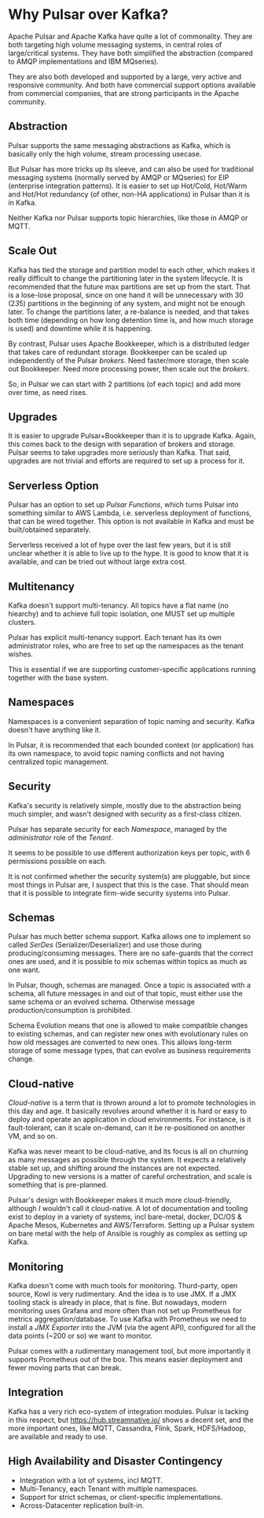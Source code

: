 
# Why Pulsar over Kafka?

Apache Pulsar and Apache Kafka have quite a lot of commonality. They are both targeting high volume messaging systems, in central roles of large/critical systems. They have both simplified the abstraction (compared to AMQP implementations and IBM MQseries).

They are also both developed and supported by a large, very active and responsive community. And both have commercial support options available from commercial companies, that are strong participants in the Apache community.

## Abstraction
Pulsar supports the same messaging abstractions as Kafka, which is basically only the high volume, stream processing usecase.

But Pulsar has more tricks up its sleeve, and can also be used for traditional messaging systems (normally served by AMQP or MQseries) for EIP (enterprise integration patterns). It is easier to set up Hot/Cold, Hot/Warm and Hot/Hot redundancy (of other, non-HA applications) in Pulsar than it is in Kafka.

Neither Kafka nor Pulsar supports topic hierarchies, like those in AMQP or MQTT.

## Scale Out
Kafka has tied the storage and partition model to each other, which makes it really difficult to change the partitioning later in the system lifecycle. It is recommended that the future max partitions are set up from the start. That is a lose-lose proposal, since on one hand it will be unnecessary with 30 (2*3*5) partitions in the beginning of any system, and might not be enough later. To change the partitions later, a re-balance is needed, and that takes both time (depending on how long detention time is, and how much storage is used) and downtime while it is happening.

By contrast, Pulsar uses Apache Bookkeeper, which is a distributed ledger that takes care of redundant storage. Bookkeeper can be scaled up independently of the Pulsar _brokers_. Need faster/more storage, then scale out Bookkeeper. Need more processing power, then scale out the _brokers_.

So, in Pulsar we can start with 2 partitions (of each topic) and add more over time, as need rises.

## Upgrades
It is easier to upgrade Pulsar+Bookkeeper than it is to upgrade Kafka. Again, this comes back to the design with separation of brokers and storage. Pulsar seems to take upgrades more seriously than Kafka. That said, upgrades are not trivial and efforts are required to set up a process for it.

## Serverless Option
Pulsar has an option to set up _Pulsar Functions_, which turns Pulsar into something similar to AWS Lambda, i.e. serverless deployment of functions, that can be wired together. This option is not available in Kafka and must be built/obtained separately.

Serverless received a lot of hype over the last few years, but it is still unclear whether it is able to live up to the hype. It is good to know that it is available, and can be tried out without large extra cost.

## Multitenancy
Kafka doesn't support multi-tenancy. All topics have a flat name (no hiearchy) and to achieve full topic isolation, one MUST set up multiple clusters.

Pulsar has explicit multi-tenancy support. Each tenant has its own administrator roles, who are free to set up the namespaces as the tenant wishes.

This is essential if we are supporting customer-specific applications running together with the base system.

## Namespaces
Namespaces is a convenient separation of topic naming and security. Kafka doesn't have anything like it.

In Pulsar, it is recommended that each bounded context (or application) has its own namespace, to avoid topic naming conflicts and not having centralized topic management.


## Security
Kafka's security is relatively simple, mostly due to the abstraction being much simpler, and wasn't designed with security as a first-class citizen.

Pulsar has separate security for each _Namespace_, managed by the _administrator_ role of the _Tenant_. 

It seems to be possible to use different authorization keys per topic, with 6 permissions possible on each.

It is not confirmed whether the security system(s) are pluggable, but since most things in Pulsar are, I suspect that this is the case. That should mean that it is possible to integrate firm-wide security systems into Pulsar.

## Schemas
Pulsar has much better schema support. Kafka allows one to implement so called _SerDes_ (Serializer/Deserializer) and use those during producing/consuming messages. There are no safe-guards that the correct ones are used, and it is possible to mix schemas within topics as much as one want. 

In Pulsar, though, schemas are managed. Once a topic is associated with a schema, all future messages in and out of that topic, must either use the same schema or an evolved schema. Otherwise message production/consumption is prohibited.

Schema Evolution means that one is allowed to make compatible changes to existing schemas, and can register new ones with evolutionary rules on how old messages are converted to new ones. This allows long-term storage of some message types, that can evolve as business requirements change.

## Cloud-native
_Cloud-native_ is a term that is thrown around a lot to promote technologies in this day and age. It basically revolves around whether it is hard or easy to deploy and operate an application in cloud environments. For instance, is it fault-tolerant, can it scale on-demand, can it be re-positioned on another VM, and so on.

Kafka was never meant to be cloud-native, and its focus is all on churning as many messages as possible through the system. It expects a relatively stable set up, and shifting around the instances are not expected. Upgrading to new versions is a matter of careful orchestration, and scale is something that is pre-planned.

Pulsar's design with Bookkeeper makes it much more cloud-friendly, although _I_ wouldn't call it cloud-native. A lot of documentation and tooling exist to deploy in a variety of systems, incl bare-metal, docker, DC/OS & Apache Mesos, Kubernetes and AWS/Terraform. Setting up a Pulsar system on bare metal with the help of Ansible is roughly as complex as setting up Kafka.

## Monitoring
Kafka doesn't come with much tools for monitoring. Thurd-party, open source, Kowl is very rudimentary. And the idea is to use JMX. If a JMX tooling stack is already in place, that is fine. But nowadays, modern monitoring uses Grafana and more often than not set up Prometheus for metrics aggregation/database. To use Kafka with Prometheus we need to install a _JMX Exporter_ into the JVM (via the agent API), configured for all the data points (~200 or so) we want to monitor.

Pulsar comes with a rudimentary management tool, but more importantly it supports Prometheus out of the box. This means easier deployment and fewer moving parts that can break.

## Integration
Kafka has a very rich eco-system of integration modules. Pulsar is lacking in this respect, but https://hub.streamnative.io/ shows a decent set, and the more important ones, like MQTT, Cassandra, Flink, Spark, HDFS/Hadoop, are available and ready to use.

## High Availability and Disaster Contingency

  * Integration with a lot of systems, incl MQTT.
  * Multi-Tenancy, each Tenant with multiple namespaces.
  * Support for strict schemas, or client-specific implementations.
  * Across-Datacenter replication built-in.
